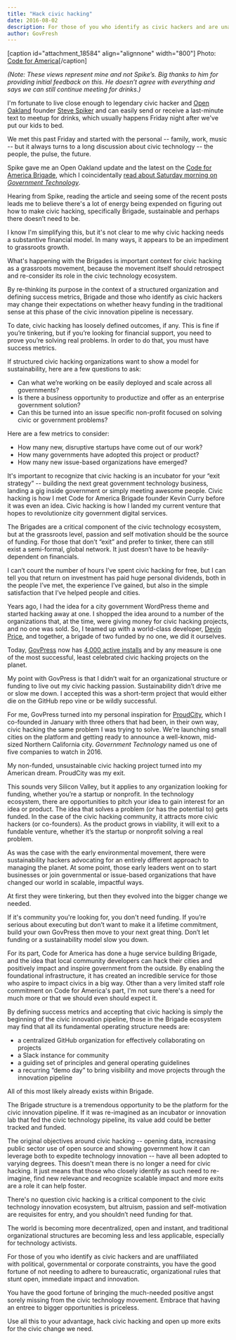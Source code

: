 ```yaml
---
title: "Hack civic hacking"
date: 2016-08-02
description: For those of you who identify as civic hackers and are unaffiliated with political, governmental or corporate constraints, you have the good fortune of not needing to adhere to bureaucratic, organizational rules that stunt open, immediate impact and innovation.
author: GovFresh
---
```


[caption id="attachment_18584" align="alignnone" width="800"] Photo: <a href="http://codeforamerica.org">Code for America</a>[/caption]

<em>(Note: These views represent mine and not Spike’s. Big thanks to him for providing initial feedback on this. He doesn’t agree with everything and says we can still continue meeting for drinks.)</em>

I'm fortunate to live close enough to legendary civic hacker and <a href="https://www.openoakland.org/">Open Oakland</a> founder <a href="//stevespiker.com/”">Steve Spiker</a> and can easily send or receive a last-minute text to meetup for drinks, which usually happens Friday night after we've put our kids to bed.

We met this past Friday and started with the personal -- family, work, music -- but it always turns to a long discussion about civic technology -- the people, the pulse, the future.

Spike gave me an Open Oakland update and the latest on the <a href="https://www.codeforamerica.org/brigade/">Code for America Brigade</a>, which I coincidentally <a href="http://www.govtech.com/Code-for-Americas-Quest-to-Save-the-Brigades.html">read about Saturday morning on <em>Government Technology</em></a>.

Hearing from Spike, reading the article and seeing some of the recent posts leads me to believe there's a lot of energy being expended on figuring out how to make civic hacking, specifically Brigade, sustainable and perhaps there doesn’t need to be.

I know I'm simplifying this, but it's not clear to me why civic hacking needs a substantive financial model. In many ways, it appears to be an impediment to grassroots growth.

What's happening with the Brigades is important context for civic hacking as a grassroots movement, because the movement itself should retrospect and re-consider its role in the civic technology ecosystem.

By re-thinking its purpose in the context of a structured organization and defining success metrics, Brigade and those who identify as civic hackers may change their expectations on whether heavy funding in the traditional sense at this phase of the civic innovation pipeline is necessary.

To date, civic hacking has loosely defined outcomes, if any. This is fine if you’re tinkering, but if you’re looking for financial support, you need to prove you’re solving real problems. In order to do that, you must have success metrics.

If structured civic hacking organizations want to show a model for sustainability, here are a few questions to ask:
<ul>
 	<li>Can what we’re working on be easily deployed and scale across all governments?</li>
 	<li>Is there a business opportunity to productize and offer as an enterprise government solution?</li>
 	<li>Can this be turned into an issue specific non-profit focused on solving civic or government problems?</li>
</ul>
Here are a few metrics to consider:
<ul>
 	<li>How many new, disruptive startups have come out of our work?</li>
 	<li>How many governments have adopted this project or product?</li>
 	<li>How many new issue-based organizations have emerged?</li>
</ul>
It's important to recognize that civic hacking is an incubator for your “exit strategy” -- building the next great government technology business, landing a gig inside government or simply meeting awesome people. Civic hacking is how I met Code for America Brigade founder Kevin Curry before it was even an idea. Civic hacking is how I landed my current venture that hopes to revolutionize city government digital services.

The Brigades are a critical component of the civic technology ecosystem, but at the grassroots level, passion and self motivation should be the source of funding. For those that don’t “exit” and prefer to tinker, there can still exist a semi-formal, global network. It just doesn’t have to be heavily-dependent on financials.

I can’t count the number of hours I’ve spent civic hacking for free, but I can tell you that return on investment has paid huge personal dividends, both in the people I’ve met, the experience I’ve gained, but also in the simple satisfaction that I’ve helped people and cities.

Years ago, I had the idea for a city government WordPress theme and started hacking away at one. I shopped the idea around to a number of the organizations that, at the time, were giving money for civic hacking projects, and no one was sold. So, I teamed up with a world-class developer, <a href="http://govpress.co/">Devin Price</a>, and together, a brigade of two funded by no one, we did it ourselves.

Today, <a href="https://govpress.govfresh.org">GovPress</a> now has <a href="https://wordpress.org/themes/govpress/">4,000 active installs</a> and by any measure is one of the most successful, least celebrated civic hacking projects on the planet.

My point with GovPress is that I didn’t wait for an organizational structure or funding to live out my civic hacking passion. Sustainability didn’t drive me or slow me down. I accepted this was a short-term project that would either die on the GitHub repo vine or be wildly successful.

For me, GovPress turned into my personal inspiration for <a href="https://proudcity.com">ProudCity</a>, which I co-founded in January with three others that had been, in their own way, civic hacking the same problem I was trying to solve. We're launching small cities on the platform and getting ready to announce a well-known, mid-sized Northern California city. <em>Government Technology</em> named us one of five companies to watch in 2016.

My non-funded, unsustainable civic hacking project turned into my American dream. ProudCity was my exit.

This sounds very Silicon Valley, but it applies to any organization looking for funding, whether you’re a startup or nonprofit. In the technology ecosystem, there are opportunities to pitch your idea to gain interest for an idea or product. The idea that solves a problem (or has the potential to) gets funded. In the case of the civic hacking community, it attracts more civic hackers (or co-founders). As the product grows in viability, it will exit to a fundable venture, whether it’s the startup or nonprofit solving a real problem.

As was the case with the early environmental movement, there were sustainability hackers advocating for an entirely different approach to managing the planet. At some point, those early leaders went on to start businesses or join governmental or issue-based organizations that have changed our world in scalable, impactful ways.

At first they were tinkering, but then they evolved into the bigger change we needed.

If it's community you're looking for, you don't need funding. If you’re serious about executing but don’t want to make it a lifetime commitment, build your own GovPress then move to your next great thing. Don’t let funding or a sustainability model slow you down.

For its part, Code for America has done a huge service building Brigade, and the idea that local community developers can hack their cities and positively impact and inspire government from the outside. By enabling the foundational infrastructure, it has created an incredible service for those who aspire to impact civics in a big way. Other than a very limited staff role commitment on Code for America's part, I'm not sure there's a need for much more or that we should even should expect it.

By defining success metrics and accepting that civic hacking is simply the beginning of the civic innovation pipeline, those in the Brigade ecosystem may find that all its fundamental operating structure needs are:
<ul>
 	<li>a centralized GitHub organization for effectively collaborating on projects</li>
 	<li>a Slack instance for community</li>
 	<li>a guiding set of principles and general operating guidelines</li>
 	<li>a recurring “demo day” to bring visibility and move projects through the innovation pipeline</li>
</ul>
All of this most likely already exists within Brigade.

The Brigade structure is a tremendous opportunity to be the platform for the civic innovation pipeline. If it was re-imagined as an incubator or innovation lab that fed the civic technology pipeline, its value add could be better tracked and funded.

The original objectives around civic hacking -- opening data, increasing public sector use of open source and showing government how it can leverage both to expedite technology innovation -- have all been adopted to varying degrees. This doesn't mean there is no longer a need for civic hacking. It just means that those who closely identify as such need to re-imagine, find new relevance and recognize scalable impact and more exits are a role it can help foster.

There's no question civic hacking is a critical component to the civic technology innovation ecosystem, but altruism, passion and self-motivation are requisites for entry, and you shouldn’t need funding for that.

The world is becoming more decentralized, open and instant, and traditional organizational structures are becoming less and less applicable, especially for technology activists.

For those of you who identify as civic hackers and are unaffiliated with political, governmental or corporate constraints, you have the good fortune of not needing to adhere to bureaucratic, organizational rules that stunt open, immediate impact and innovation.

You have the good fortune of bringing the much-needed positive angst sorely missing from the civic technology movement. Embrace that having an entree to bigger opportunities is priceless.

Use all this to your advantage, hack civic hacking and open up more exits for the civic change we need.
